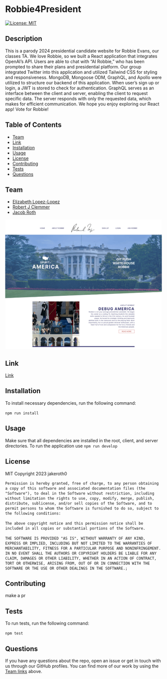 # Robbie4President

  [![License: MIT](https://img.shields.io/badge/License-MIT-yellow.svg)](https://opensource.org/licenses/MIT)

  ## Description
  This is a parody 2024 presidential candidate website for Robbie Evans, our classes TA. We love Robbie, so we built a React application that integrates OpenAI’s API. Users are able to chat with “AI Robbie,” who has been prompted to share their plans and presidential platform. Our group integrated Twitter into this application and utilized Tailwind CSS for styling and responsiveness. MongoDB, Mongoose ODM, GraphQL, and Apollo were utilized to structure our backend of this application. When user’s sign up or login, a JWT is stored to check for authentication. GraphQL serves as an interface between the client and server, enabling the client to request specific data. The server responds with only the requested data, which makes for efficient communication. We hope you enjoy exploring our React app! Vote for Robbie!

  ## Table of Contents
  - [Team](#Team)
  - [Link](#Link)
  - [Installation](#Installation)
  - [Usage](#Usage)
  - [License](#License)
  - [Contributing](#Contributing)
  - [Tests](#Tests)
  - [Questions](#Questions)

  ## Team
  - [Elizabeth Lopez-Lopez](https://github.com/elizabeth189)
  - [Robert J Clemmer](https://github.com/rjclemmer)
  - [Jacob Roth](https://github.com/jakeroth0)

  ![Thumbnail](/client/public/Thumbnail.png)

  ## Link
  [Link](https://powerful-shelf-12513.herokuapp.com/)
  
  ## Installation
  To install necessary dependencies, run the following command:

  ` npm run install `

  ## Usage
  Make sure that all dependencies are installed in the root, client, and server directories. To run the application use `npm run develop`

  ## License
  MIT
  Copyright 2023 jakeroth0

    Permission is hereby granted, free of charge, to any person obtaining a copy of this software and associated documentation files (the "Software"), to deal in the Software without restriction, including without limitation the rights to use, copy, modify, merge, publish, distribute, sublicense, and/or sell copies of the Software, and to permit persons to whom the Software is furnished to do so, subject to the following conditions:
    
    The above copyright notice and this permission notice shall be included in all copies or substantial portions of the Software.
    
    THE SOFTWARE IS PROVIDED "AS IS", WITHOUT WARRANTY OF ANY KIND, EXPRESS OR IMPLIED, INCLUDING BUT NOT LIMITED TO THE WARRANTIES OF MERCHANTABILITY, FITNESS FOR A PARTICULAR PURPOSE AND NONINFRINGEMENT. IN NO EVENT SHALL THE AUTHORS OR COPYRIGHT HOLDERS BE LIABLE FOR ANY CLAIM, DAMAGES OR OTHER LIABILITY, WHETHER IN AN ACTION OF CONTRACT, TORT OR OTHERWISE, ARISING FROM, OUT OF OR IN CONNECTION WITH THE SOFTWARE OR THE USE OR OTHER DEALINGS IN THE SOFTWARE.;

  ## Contributing
  make a pr

  ## Tests
  To run tests, run the following command:

  ` npm test `

  ## Questions
  If you have any questions about the repo, open an issue or get in touch with us through our GitHub profiles. You can find more of our work by using the [Team links](#Team) above.
